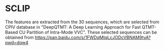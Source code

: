 # SCLIP
The features are extracted from the 30 sequences, which are selected from CPIV database in "DeepQTMT: A Deep Learning Approach for Fast
QTMT-Based CU Partition of Intra-Mode VVC". These selected sequences can be obtained from https://pan.baidu.com/s/1FWDqMtqLcJODcVBNAM9tyA?pwd=dqw4 
